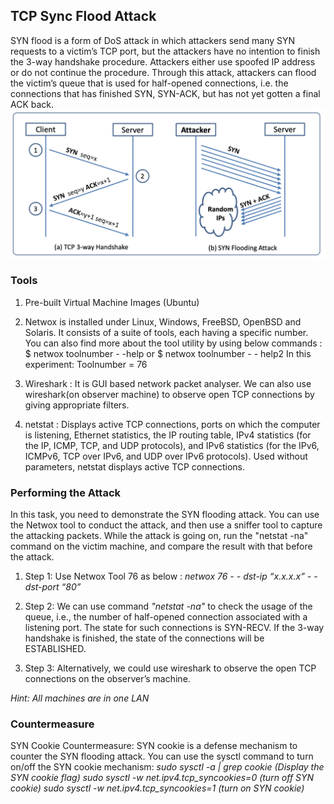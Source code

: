 ## TCP Sync Flood Attack
SYN flood is a form of DoS attack in which attackers send many SYN requests to a victim’s TCP port, but the attackers have no intention to finish the 3-way handshake procedure. Attackers either use spoofed IP address or do not continue the procedure. Through this attack, attackers can flood the victim’s queue that is used for half-opened connections, i.e. the connections that has finished SYN, SYN-ACK, but has not yet gotten a final ACK back. 
<img width="2200" alt="image" src="https://github.com/simpyparveen/simpyparveen.github.io/blob/main/images/tcpsync.png">


### Tools
1. Pre-built Virtual Machine Images (Ubuntu)
2. Netwox is installed under Linux, Windows, FreeBSD, OpenBSD and Solaris. It consists of a suite of tools, each having a specific number. You can also find more about the tool utility by using below commands :
		 $ netwox toolnumber  - -help 	or	 $ netwox toolnumber  - - help2	
           In this experiment: Toolnumber = 76
           
3. Wireshark :  It is GUI based network packet analyser.  We can also use wireshark(on observer machine) to observe open TCP connections by giving appropriate filters.

4. netstat : Displays active TCP connections, ports on which the computer is listening, Ethernet statistics, the IP routing table, IPv4 statistics (for the IP, ICMP, TCP, and UDP protocols), and IPv6 statistics (for the IPv6, ICMPv6, TCP over IPv6, and UDP over IPv6 protocols). Used without parameters, netstat displays active TCP connections.


### Performing the Attack
In this task, you need to demonstrate the SYN flooding attack. You can use the Netwox tool to conduct the attack, and then use a sniffer tool to capture the attacking packets. While the attack is going on, run the "netstat -na" command on the victim machine, and compare the result with that before the attack. 

1. Step 1: Use Netwox Tool 76 as below : *netwox 76 - - dst-ip “x.x.x.x” - - dst-port “80”*

2. Step 2: We can use command *"netstat -na"* to check the usage of the queue, i.e., the number of half-opened connection associated with a listening port. The state for such connections is SYN-RECV. If the 3-way handshake is finished, the state of the connections will be ESTABLISHED.

3. Step 3: Alternatively, we could use wireshark to observe the open TCP connections on the observer’s machine.

*Hint: All machines are in one LAN*

### Countermeasure
SYN Cookie Countermeasure: SYN cookie is a defense mechanism to counter the SYN flooding attack.	You can use the sysctl command to turn on/off the SYN cookie mechanism:
    *sudo sysctl -a | grep cookie (Display the SYN cookie flag)*
	  *sudo sysctl -w net.ipv4.tcp_syncookies=0 (turn off SYN cookie)*
	  *sudo sysctl -w net.ipv4.tcp_syncookies=1 (turn on SYN cookie)*

